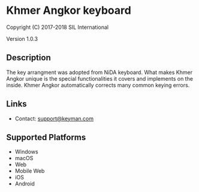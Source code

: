 Khmer Angkor keyboard
=====================

Copyright (C) 2017-2018 SIL International

Version 1.0.3

Description
-----------

The key arrangment was adopted from NiDA keyboard. What makes Khmer Angkor unique is the special functionalities it covers and implements on the inside.
Khmer Angkor automatically corrects many common keying errors.

Links
-----

 * Contact:  support@keyman.com

Supported Platforms
-------------------
 * Windows
 * macOS
 * Web
 * Mobile Web
 * iOS
 * Android
 